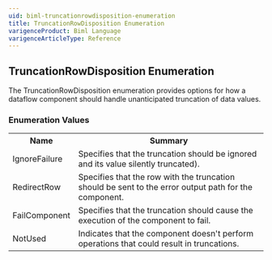 ```yaml
---
uid: biml-truncationrowdisposition-enumeration
title: TruncationRowDisposition Enumeration
varigenceProduct: Biml Language
varigenceArticleType: Reference
---
```


## TruncationRowDisposition Enumeration<div class="LanguageSummary"><div class ="SummaryItem">The TruncationRowDisposition enumeration provides options for how a dataflow component should handle unanticipated truncation of data values.</div></div><div class="EnumValueGroup">### Enumeration Values<table id="EnumValue" class="MemberList"><tbody><tr><th class="MemberNameColumnHeader">Name</th><th class="MemberSummaryColumnHeader">Summary</th></tr><tr class="cd0"><td class="MemberName">IgnoreFailure</td><td class="MemberSummary"><div class ="SummaryItem">Specifies that the truncation should be ignored and its value silently truncated).</div></td></tr><tr class="cd1"><td class="MemberName">RedirectRow</td><td class="MemberSummary"><div class ="SummaryItem">Specifies that the row with the truncation should be sent to the error output path for the component.</div></td></tr><tr class="cd0"><td class="MemberName">FailComponent</td><td class="MemberSummary"><div class ="SummaryItem">Specifies that the truncation should cause the execution of the component to fail.</div></td></tr><tr class="cd1"><td class="MemberName">NotUsed</td><td class="MemberSummary"><div class ="SummaryItem">Indicates that the component doesn't perform operations that could result in truncations.</div></td></tr></tbody></table></div>